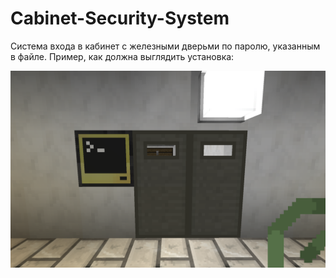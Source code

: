 # Cabinet-Security-System
Система входа в кабинет с железными дверьми по паролю, указанным в файле.
Пример, как должна выглядить установка:

![пример](./example.png)
